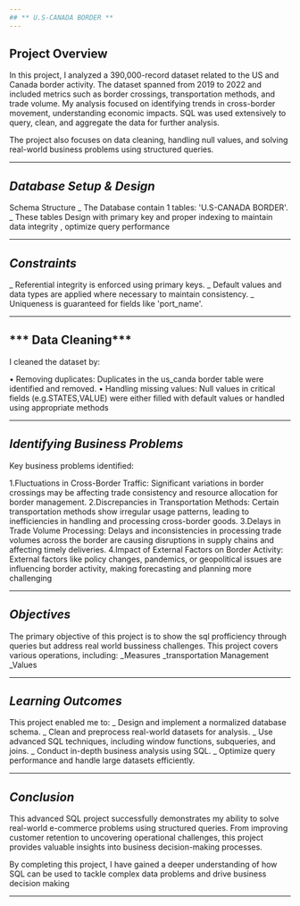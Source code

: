 ```yaml
---
## ** U.S-CANADA BORDER **
---
```


## **Project Overview**

In this project, I analyzed a 390,000-record dataset related to the US and Canada border activity. The dataset spanned from 2019 to 2022 and included metrics such as border crossings, transportation methods, and trade volume. My analysis focused on identifying trends in cross-border movement, understanding economic impacts. SQL was used extensively to query, clean, and aggregate the data for further analysis.

The project also focuses on data cleaning, handling null values, and solving real-world business problems using structured queries.

---

## ***Database Setup & Design***

Schema Structure
_ The Database contain 1 tables: 'U.S-CANADA BORDER'. 
_ These tables Design with primary key and proper indexing to maintain data integrity , optimize query performance

---

## ***Constraints***
_ Referential integrity is enforced using primary keys. 
_ Default values and data types are applied where necessary to maintain consistency. 
_ Uniqueness is guaranteed for fields like 'port_name'.

---

## *** Data Cleaning***
I cleaned the dataset by:

• Removing duplicates: Duplicates in the us_canda border table were identified and removed. 
• Handling missing values: Null values in critical fields (e.g.STATES,VALUE) were either filled with default values or handled using appropriate methods


---

## ***Identifying Business Problems***
Key business problems identified:

1.Fluctuations in Cross-Border Traffic: Significant variations in border crossings may be affecting trade consistency and resource allocation for border management.
2.Discrepancies in Transportation Methods: Certain transportation methods show irregular usage patterns, leading to inefficiencies in handling and processing cross-border goods.
3.Delays in Trade Volume Processing: Delays and inconsistencies in processing trade volumes across the border are causing disruptions in supply chains and affecting timely deliveries.
4.Impact of External Factors on Border Activity: External factors like policy changes, pandemics, or geopolitical issues are influencing border activity, making forecasting and planning more challenging

---

## ***Objectives***
The primary objective of this project is to show the sql profficiency through queries but address real world bussiness challenges. This project covers various operations, 
including: 
_Measures
_transportation Management
_Values

---

## ***Learning Outcomes***
This project enabled me to: 
_ Design and implement a normalized database schema.
_ Clean and preprocess real-world datasets for analysis. 
_ Use advanced SQL techniques, including window functions, subqueries, and joins. 
_ Conduct in-depth business analysis using SQL.
_ Optimize query performance and handle large datasets efficiently.

---

## ***Conclusion***
This advanced SQL project successfully demonstrates my ability to solve real-world e-commerce problems using structured queries. From improving customer retention to uncovering operational challenges, this project provides valuable insights into business decision-making processes. 

By completing this project, I have gained a deeper understanding of how SQL can be used to tackle complex data problems and drive business decision making

---
